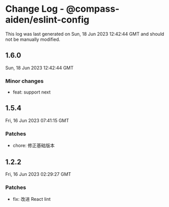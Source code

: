 # Change Log - @compass-aiden/eslint-config

This log was last generated on Sun, 18 Jun 2023 12:42:44 GMT and should not be manually modified.

## 1.6.0

Sun, 18 Jun 2023 12:42:44 GMT

### Minor changes

- feat: support next

## 1.5.4

Fri, 16 Jun 2023 07:41:15 GMT

### Patches

- chore: 修正基础版本

## 1.2.2

Fri, 16 Jun 2023 02:29:27 GMT

### Patches

- fix: 改进 React lint
